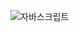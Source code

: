 ![자바스크립트](https://user-images.githubusercontent.com/101937709/170766594-421799b9-fa30-471a-979b-8ad189881dff.jpg)

